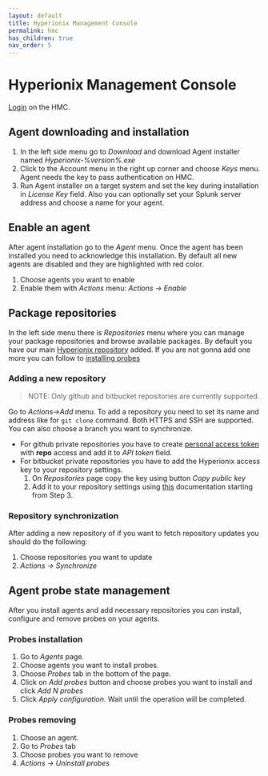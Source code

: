 ```yaml
---
layout: default
title: Hyperionix Management Console
permalink: hmc
has_children: true
nav_order: 5
---
```


# Hyperionix Management Console
[Login](https://admin.hyperionix.com/#!/auth/login) on the HMC.

## Agent downloading and installation
1. In the left side menu go to _Download_ and download Agent installer named _Hyperionix-%version%.exe_
2. Click to the Account menu in the right up corner and choose _Keys_ menu. Agent needs the key to pass authentication on HMC.
3. Run Agent installer on a target system and set the key during installation in _License Key_ field. Also you can optionally set your Splunk server address and choose a name for your agent.

## Enable an agent
After agent installation go to the _Agent_ menu. Once the agent has been installed you need to acknowledge this installation. By default all new agents are disabled and they are highlighted with red color. 
1. Choose agents you want to enable
2. Enable them with _Actions_ menu: _Actions -> Enable_

## Package repositories
In the left side menu there is _Repositories_ menu where you can manage your package repositories and browse available packages. By default you have our main [Hyperionix repository](https://github.com/hyperionix/packages) added. If you are not gonna add one more you can follow to [installing probes](#agent-probe-state-management)

### Adding a new repository
> NOTE: Only github and bitbucket repositories are currently supported.

Go to _Actions->Add_ menu. To add a repository you need to set its name and address like for `git clone` command. Both HTTPS and SSH are supported. You can also choose a branch you want to synchronize.
* For github private repositories you have to create [personal access token](https://help.github.com/en/github/authenticating-to-github/creating-a-personal-access-token-for-the-command-line) with **repo** access and add it to _API token_ field.
* For bitbucket private repositories you have to add the Hyperionix access key to your repository settings.
    1. On _Repositories_ page copy the key using button _Copy public key_
    2. Add it to your repository settings using [this](https://confluence.atlassian.com/bitbucket/access-keys-294486051.html) documentation starting from Step 3.

### Repository synchronization
After adding a new repository of if you want to fetch repository updates you should do the following:
1. Choose repositories you want to update
2. _Actions -> Synchronize_

## Agent probe state management
After you install agents and add necessary repositories you can install, configure and remove probes on your agents. 
### Probes installation
1. Go to _Agents_ page.
2. Choose agents you want to install probes.
3. Choose _Probes_ tab in the bottom of the page.
4. Click on _Add probes_ button and choose probes you want to install and click _Add N probes_
5. Click _Apply configuration_. Wait until the operation will be completed.
### Probes removing
1. Choose an agent.
2. Go to _Probes_ tab 
3. Choose probes you want to remove
4. _Actions -> Uninstall probes_



